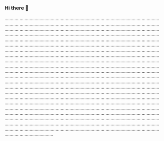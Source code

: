 ### Hi there 👋

...............................................................................................................................................................................................................................................................................................................................................................................................................................................................................................................................................................................................................................................................................................................................................................................................................................................................................................................................................................................................................................................................................................................................................................................................................................................................................................................................................................................................................................................................................................................................................................................................................................................................................................................................................................................................................................................................................................................................................................................................................................................................................................................................................................................................................................................................................................................................................................................................................................................................................................................................................................................................................................................................................................................................................................................................................................................................................